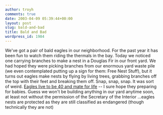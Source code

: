 ```yaml
---
author: troyh
comments: true
date: 2003-04-09 05:39:44+00:00
layout: post
slug: bald-and-bad
title: Bald and Bad
wordpress_id: 1984
---
```


We've got a pair of bald eagles in our neighborhood.  For the past year it has been fun to watch them riding the thermals in the bay.  Today we noticed one carrying branches to make a nest in a Douglas Fir in our front yard.  We had hoped they were picking branches from our enormous yard waste pile (we even contemplated putting up a sign for them: Free Nest Stuff), but it turns out eagles make nests by flying by living trees, grabbing branches off the top with their feet and breaking them off.  Snap, snap, snap.  It was sort of weird.  [Eagles live to be 40 and mate for life](http://baldeagles.org/baldeagl.htm) --  I sure hope they preparing for babies.  Guess we won't be building anything in our yard anytime soon, at least not without the permission of the Secretary of the Interior ...eagles nests are protected as they are still classified as endangered (though technically they are not)
